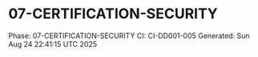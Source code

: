 # 07-CERTIFICATION-SECURITY
Phase: 07-CERTIFICATION-SECURITY
CI: CI-DD001-005
Generated: Sun Aug 24 22:41:15 UTC 2025
